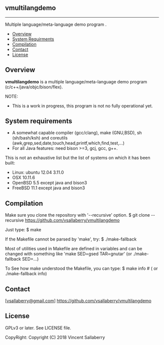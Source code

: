 
## vmultilangdemo
-----------------
Multiple language/meta-language demo program .

* [Overview](#overview)
* [System Requirments](#systemrequirments)
* [Compilation](#compilation)
* [Contact](#contact)
* [License](#license)

## Overview
**vmultilangdemo** is a multiple language/meta-language demo program
(c/c++/java/objc/bison/flex).

NOTE:
- This is a work in progress, this program is not no fully operational yet.

## System requirements
- A somewhat capable compiler (gcc/clang), make (GNU,BSD), sh (sh/bash/ksh)
  and coreutils (awk,grep,sed,date,touch,head,printf,which,find,test,...)
- For all Java features: need bison >=3, gcj, gcc, g++.

This is not an exhaustive list but the list of systems on which it has been built:
- Linux: ubuntu 12.04 3.11.0
- OSX 10.11.6
- OpenBSD 5.5 except java and bison3
- FreeBSD 11.1 except java and bison3

## Compilation
Make sure you clone the repository with '--recursive' option.
    $ git clone --recursive https://github.com/vsallaberry/vmultilangdemo

Just type:
    $ make

If the Makefile cannot be parsed by 'make', try:
    $ ./make-fallback

Most of utilities used in Makefile are defined in variables and can be changed
with something like 'make SED=gsed TAR=gnutar' (or ./make-fallback SED=...)

To See how make understood the Makefile, you can type:
    $ make info # ( or ./make-fallback info)

## Contact
[vsallaberry@gmail.com]
<https://github.com/vsallaberry/vmultilangdemo>

## License
GPLv3 or later. See LICENSE file.

CopyRight: Copyright (C) 2018 Vincent Sallaberry

